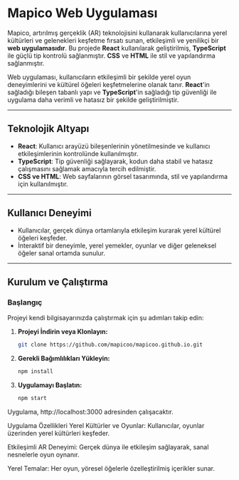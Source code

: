 # Mapico Web Uygulaması

Mapico, artırılmış gerçeklik (AR) teknolojisini kullanarak kullanıcılarına yerel kültürleri ve gelenekleri keşfetme fırsatı sunan, etkileşimli ve yenilikçi bir **web uygulamasıdır**. Bu projede **React** kullanılarak geliştirilmiş, **TypeScript** ile güçlü tip kontrolü sağlanmıştır. **CSS** ve **HTML** ile stil ve yapılandırma sağlanmıştır.

Web uygulaması, kullanıcıların etkileşimli bir şekilde yerel oyun deneyimlerini ve kültürel öğeleri keşfetmelerine olanak tanır. **React**'in sağladığı bileşen tabanlı yapı ve **TypeScript**'in sağladığı tip güvenliği ile uygulama daha verimli ve hatasız bir şekilde geliştirilmiştir.

---

## Teknolojik Altyapı

- **React**: Kullanıcı arayüzü bileşenlerinin yönetilmesinde ve kullanıcı etkileşimlerinin kontrolünde kullanılmıştır.
- **TypeScript**: Tip güvenliği sağlayarak, kodun daha stabil ve hatasız çalışmasını sağlamak amacıyla tercih edilmiştir.
- **CSS ve HTML**: Web sayfalarının görsel tasarımında, stil ve yapılandırma için kullanılmıştır.

---

## Kullanıcı Deneyimi

- Kullanıcılar, gerçek dünya ortamlarıyla etkileşim kurarak yerel kültürel öğeleri keşfeder.
- İnteraktif bir deneyimle, yerel yemekler, oyunlar ve diğer geleneksel öğeler sanal ortamda sunulur.

---

## Kurulum ve Çalıştırma

### Başlangıç

Projeyi kendi bilgisayarınızda çalıştırmak için şu adımları takip edin:

1. **Projeyi İndirin veya Klonlayın:**
   ```bash
   git clone https://github.com/mapicoo/mapicoo.github.io.git

2. **Gerekli Bağımlılıkları Yükleyin:**
   ```bash
   npm install

3. **Uygulamayı Başlatın:**
   ```bash
   npm start
   
Uygulama, http://localhost:3000 adresinden çalışacaktır.

Uygulama Özellikleri
Yerel Kültürler ve Oyunlar: Kullanıcılar, oyunlar üzerinden yerel kültürleri keşfeder.

Etkileşimli AR Deneyimi: Gerçek dünya ile etkileşim sağlayarak, sanal nesnelerle oyun oynanır.

Yerel Temalar: Her oyun, yöresel öğelerle özelleştirilmiş içerikler sunar.
